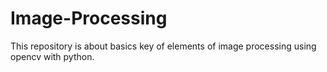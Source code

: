 # Image-Processing
This repository is about basics key of elements of image processing using opencv with python. 
